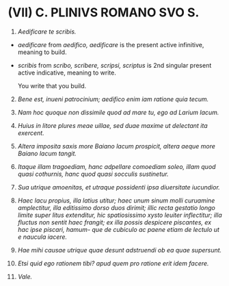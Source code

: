 # (VII) C. PLINIVS ROMANO SVO S.

1. *Aedificare te scribis.* 

- *aedificare* from *aedifico, aedificare* is the present active infinitive,
  meaning to build.
- *scribis* from *scribo, scribere, scripsi, scriptus* is 2nd singular present
  active indicative, meaning to write.

    You write that you build.

2. *Bene est, inueni patrocinium; aedifico enim iam ratione quia tecum.*

3. *Nam hoc quoque non dissimile quod ad mare tu, ego ad Larium lacum.*

4. *Huius in litore plures meae uillae, sed duae maxime ut delectant ita
   exercent.*

5. *Altera imposita saxis more Baiano lacum prospicit, altera aeque more Baiano
   lacum tangit.*

6. *Itaque illam tragoediam, hanc adpellare comoediam soleo, illam quod quasi
   cothurnis, hanc quod quasi socculis sustinetur.*

7. *Sua utrique amoenitas, et utraque possidenti ipsa diuersitate iucundior.*

8. *Haec lacu propius, illa latius utitur; haec unum sinum molli curuamine
   amplectitur, illa editissimo dorso duos dirimit; illic recta gestatio longo
   limite super litus extenditur, hic spatiosissimo xysto leuiter inflectitur;
   illa fluctus non sentit haec frangit; ex illa possis despicere piscantes, ex
   hac ipse piscari, hamum- que de cubiculo ac paene etiam de lectulo ut
   e naucula iacere.*


9. *Hae mihi causae utrique quae desunt adstruendi ob ea quae supersunt.*

10. *Etsi quid ego rationem tibi? apud quem pro ratione erit idem facere.*

11. *Vale.*
